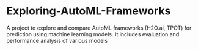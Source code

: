 # Exploring-AutoML-Frameworks
A project to explore and compare AutoML frameworks (H2O.ai, TPOT) for prediction using machine learning models. It includes evaluation and performance analysis of various models
